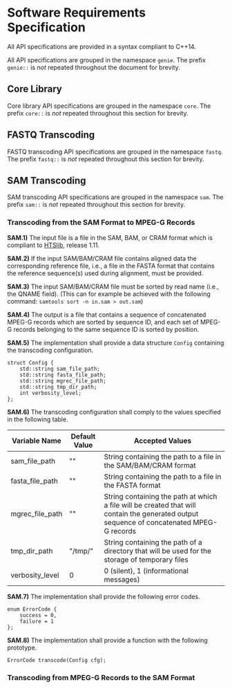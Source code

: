 # Software Requirements Specification

All API specifications are provided in a syntax compliant to C++14.

All API specifications are grouped in the namespace ``genie``.
The prefix ``genie::`` is *not* repeated throughout the document for brevity.

## Core Library

Core library API specifications are grouped in the namespace ``core``.
The prefix ``core::`` is *not* repeated throughout this section for brevity.

## FASTQ Transcoding

FASTQ transcoding API specifications are grouped in the namespace ``fastq``.
The prefix ``fastq::`` is *not* repeated throughout this section for brevity.

## SAM Transcoding

SAM transcoding API specifications are grouped in the namespace ``sam``.
The prefix ``sam::`` is *not* repeated throughout this section for brevity.

### Transcoding from the SAM Format to MPEG-G Records

**SAM.1)** The input file is a file in the SAM, BAM, or CRAM format which is compliant to [HTSlib](https://www.htslib.org), release 1.11.

**SAM.2)** If the input SAM/BAM/CRAM file contains aligned data the corresponding reference file, i.e., a file in the FASTA format that contains the reference sequence(s) used during alignment, must be provided.

**SAM.3)** The input SAM/BAM/CRAM file must be sorted by read name (i.e., the QNAME field). (This can for example be achieved with the following command: ``samtools sort -n in.sam > out.sam``)

**SAM.4)** The output is a file that contains a sequence of concatenated MPEG-G records which are sorted by sequence ID, and each set of MPEG-G records belonging to the same sequence ID is sorted by position.

**SAM.5)** The implementation shall provide a data structure ``Config`` containing the transcoding configuration.

```
struct Config {
    std::string sam_file_path;
    std::string fasta_file_path;
    std::string mgrec_file_path;
    std::string tmp_dir_path;
    int verbosity_level;
};
```

**SAM.6)** The transcoding configuration shall comply to the values specified in the following table.

| Variable Name   | Default Value | Accepted Values |
|-----------------|---------------|-----------------|
| sam_file_path   | ""            | String containing the path to a file in the SAM/BAM/CRAM format |
| fasta_file_path | ""            | String containing the path to a file in the FASTA format |
| mgrec_file_path | ""            | String containing the path at which a file will be created that will contain the generated output sequence of concatenated MPEG-G records |
| tmp_dir_path    | "/tmp/"       | String containing the path of a directory that will be used for the storage of temporary files |
| verbosity_level | 0             | 0 (silent), 1 (informational messages) |

**SAM.7)** The implementation shall provide the following error codes.

```
enum ErrorCode {
    success = 0,
    failure = 1
};
```

**SAM.8)** The implementation shall provide a function with the following prototype.

```
ErrorCode transcode(Config cfg);
```

### Transcoding from MPEG-G Records to the SAM Format
